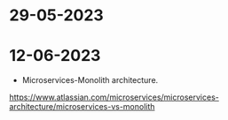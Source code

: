 # 29-05-2023

# 12-06-2023

- Microservices-Monolith architecture.

https://www.atlassian.com/microservices/microservices-architecture/microservices-vs-monolith